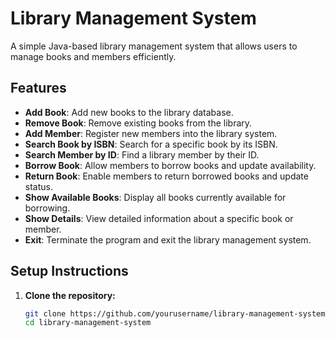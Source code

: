 # Library Management System

A simple Java-based library management system that allows users to manage books and members efficiently.

## Features

- **Add Book**: Add new books to the library database.
- **Remove Book**: Remove existing books from the library.
- **Add Member**: Register new members into the library system.
- **Search Book by ISBN**: Search for a specific book by its ISBN.
- **Search Member by ID**: Find a library member by their ID.
- **Borrow Book**: Allow members to borrow books and update availability.
- **Return Book**: Enable members to return borrowed books and update status.
- **Show Available Books**: Display all books currently available for borrowing.
- **Show Details**: View detailed information about a specific book or member.
- **Exit**: Terminate the program and exit the library management system.

## Setup Instructions

1. **Clone the repository:**
   ```bash
   git clone https://github.com/yourusername/library-management-system.git
   cd library-management-system
